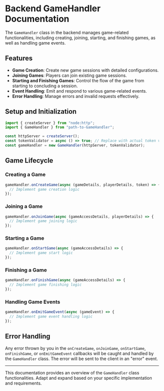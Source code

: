 # Backend GameHandler Documentation

The `GameHandler` class in the backend manages game-related functionalities, including creating, joining, starting, and finishing games, as well as handling game events.

## Features

- **Game Creation**: Create new game sessions with detailed configurations.
- **Joining Games**: Players can join existing game sessions.
- **Starting and Finishing Games**: Control the flow of the game from starting to concluding a session.
- **Event Handling**: Emit and respond to various game-related events.
- **Error Handling**: Manage errors and invalid requests effectively.

## Setup and Initialization

```typescript
import { createServer } from "node:http";
import { GameHandler } from "path-to-GameHandler";

const httpServer = createServer();
const tokenValidator = async () => true; // Replace with actual token validation logic
const gameHandler = new GameHandler(httpServer, tokenValidator);
```

## Game Lifecycle

### Creating a Game

```typescript
gameHandler.onCreateGame(async (gameDetails, playerDetails, token) => {
  // Implement game creation logic
});
```

### Joining a Game

```typescript
gameHandler.onJoinGame(async (gameAccessDetails, playerDetails) => {
  // Implement game joining logic
});
```

### Starting a Game

```typescript
gameHandler.onStartGame(async (gameAccessDetails) => {
  // Implement game start logic
});
```

### Finishing a Game

```typescript
gameHandler.onFinishGame(async (gameAccessDetails) => {
  // Implement game finishing logic
});
```

### Handling Game Events

```typescript
gameHandler.onEmitGameEvent(async (gameEvent) => {
  // Implement game event handling logic
});
```

## Error Handling

Any error thrown by you in the `onCreateGame`, `onJoinGame`, `onStartGame`, `onFinishGame`, or `onEmitGameEvent` callbacks will be caught and handled by the `GameHandler` class. The error will be sent to the client in an "error" event.


---

This documentation provides an overview of the `GameHandler` class functionalities. Adapt and expand based on your specific implementation and requirements.
